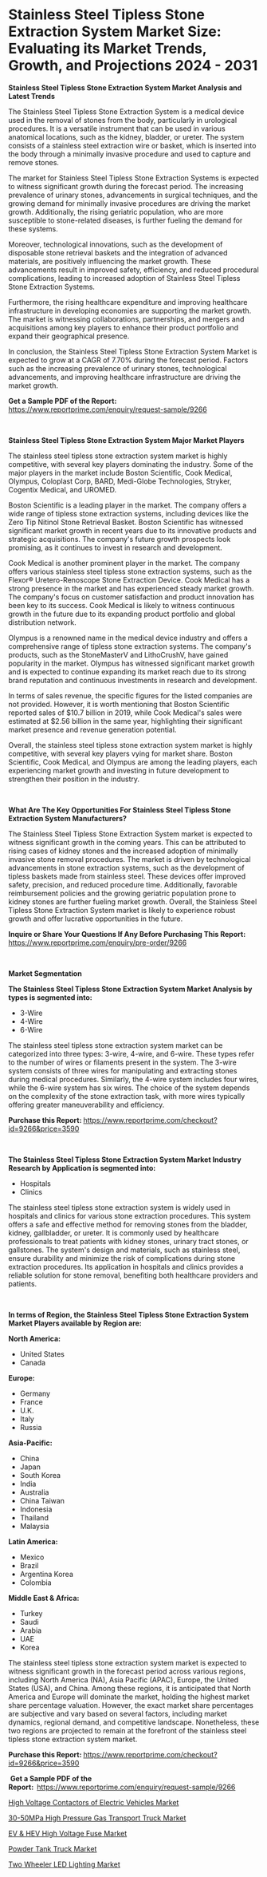 <p><h1>Stainless Steel Tipless Stone Extraction System Market Size: Evaluating its Market Trends, Growth, and Projections 2024 - 2031</h1></p><p><strong>Stainless Steel Tipless Stone Extraction System Market Analysis and Latest Trends</strong></p>
<p><p>The Stainless Steel Tipless Stone Extraction System is a medical device used in the removal of stones from the body, particularly in urological procedures. It is a versatile instrument that can be used in various anatomical locations, such as the kidney, bladder, or ureter. The system consists of a stainless steel extraction wire or basket, which is inserted into the body through a minimally invasive procedure and used to capture and remove stones.</p><p>The market for Stainless Steel Tipless Stone Extraction Systems is expected to witness significant growth during the forecast period. The increasing prevalence of urinary stones, advancements in surgical techniques, and the growing demand for minimally invasive procedures are driving the market growth. Additionally, the rising geriatric population, who are more susceptible to stone-related diseases, is further fueling the demand for these systems.</p><p>Moreover, technological innovations, such as the development of disposable stone retrieval baskets and the integration of advanced materials, are positively influencing the market growth. These advancements result in improved safety, efficiency, and reduced procedural complications, leading to increased adoption of Stainless Steel Tipless Stone Extraction Systems.</p><p>Furthermore, the rising healthcare expenditure and improving healthcare infrastructure in developing economies are supporting the market growth. The market is witnessing collaborations, partnerships, and mergers and acquisitions among key players to enhance their product portfolio and expand their geographical presence.</p><p>In conclusion, the Stainless Steel Tipless Stone Extraction System Market is expected to grow at a CAGR of 7.70% during the forecast period. Factors such as the increasing prevalence of urinary stones, technological advancements, and improving healthcare infrastructure are driving the market growth.</p></p>
<p><strong>Get a Sample PDF of the Report:&nbsp;</strong> <a href="https://www.reportprime.com/enquiry/request-sample/9266">https://www.reportprime.com/enquiry/request-sample/9266</a></p>
<p>&nbsp;</p>
<p><strong>Stainless Steel Tipless Stone Extraction System Major Market Players</strong></p>
<p><p>The stainless steel tipless stone extraction system market is highly competitive, with several key players dominating the industry. Some of the major players in the market include Boston Scientific, Cook Medical, Olympus, Coloplast Corp, BARD, Medi-Globe Technologies, Stryker, Cogentix Medical, and UROMED.</p><p>Boston Scientific is a leading player in the market. The company offers a wide range of tipless stone extraction systems, including devices like the Zero Tip Nitinol Stone Retrieval Basket. Boston Scientific has witnessed significant market growth in recent years due to its innovative products and strategic acquisitions. The company's future growth prospects look promising, as it continues to invest in research and development.</p><p>Cook Medical is another prominent player in the market. The company offers various stainless steel tipless stone extraction systems, such as the Flexor® Uretero-Renoscope Stone Extraction Device. Cook Medical has a strong presence in the market and has experienced steady market growth. The company's focus on customer satisfaction and product innovation has been key to its success. Cook Medical is likely to witness continuous growth in the future due to its expanding product portfolio and global distribution network.</p><p>Olympus is a renowned name in the medical device industry and offers a comprehensive range of tipless stone extraction systems. The company's products, such as the StoneMasterV and LithoCrushV, have gained popularity in the market. Olympus has witnessed significant market growth and is expected to continue expanding its market reach due to its strong brand reputation and continuous investments in research and development.</p><p>In terms of sales revenue, the specific figures for the listed companies are not provided. However, it is worth mentioning that Boston Scientific reported sales of $10.7 billion in 2019, while Cook Medical's sales were estimated at $2.56 billion in the same year, highlighting their significant market presence and revenue generation potential.</p><p>Overall, the stainless steel tipless stone extraction system market is highly competitive, with several key players vying for market share. Boston Scientific, Cook Medical, and Olympus are among the leading players, each experiencing market growth and investing in future development to strengthen their position in the industry.</p></p>
<p>&nbsp;</p>
<p><strong>What Are The Key Opportunities For Stainless Steel Tipless Stone Extraction System Manufacturers?</strong></p>
<p><p>The Stainless Steel Tipless Stone Extraction System market is expected to witness significant growth in the coming years. This can be attributed to rising cases of kidney stones and the increased adoption of minimally invasive stone removal procedures. The market is driven by technological advancements in stone extraction systems, such as the development of tipless baskets made from stainless steel. These devices offer improved safety, precision, and reduced procedure time. Additionally, favorable reimbursement policies and the growing geriatric population prone to kidney stones are further fueling market growth. Overall, the Stainless Steel Tipless Stone Extraction System market is likely to experience robust growth and offer lucrative opportunities in the future.</p></p>
<p><strong>Inquire or Share Your Questions If Any Before Purchasing This Report:</strong> <a href="https://www.reportprime.com/enquiry/pre-order/9266">https://www.reportprime.com/enquiry/pre-order/9266</a></p>
<p>&nbsp;</p>
<p><strong>Market Segmentation</strong></p>
<p><strong>The Stainless Steel Tipless Stone Extraction System Market Analysis by types is segmented into:</strong></p>
<p><ul><li>3-Wire</li><li>4-Wire</li><li>6-Wire</li></ul></p>
<p><p>The stainless steel tipless stone extraction system market can be categorized into three types: 3-wire, 4-wire, and 6-wire. These types refer to the number of wires or filaments present in the system. The 3-wire system consists of three wires for manipulating and extracting stones during medical procedures. Similarly, the 4-wire system includes four wires, while the 6-wire system has six wires. The choice of the system depends on the complexity of the stone extraction task, with more wires typically offering greater maneuverability and efficiency.</p></p>
<p><strong>Purchase this Report:&nbsp;</strong><a href="https://www.reportprime.com/checkout?id=9266&price=3590">https://www.reportprime.com/checkout?id=9266&price=3590</a></p>
<p>&nbsp;</p>
<p><strong>The Stainless Steel Tipless Stone Extraction System Market Industry Research by Application is segmented into:</strong></p>
<p><ul><li>Hospitals</li><li>Clinics</li></ul></p>
<p><p>The stainless steel tipless stone extraction system is widely used in hospitals and clinics for various stone extraction procedures. This system offers a safe and effective method for removing stones from the bladder, kidney, gallbladder, or ureter. It is commonly used by healthcare professionals to treat patients with kidney stones, urinary tract stones, or gallstones. The system's design and materials, such as stainless steel, ensure durability and minimize the risk of complications during stone extraction procedures. Its application in hospitals and clinics provides a reliable solution for stone removal, benefiting both healthcare providers and patients.</p></p>
<p>&nbsp;</p>
<p><strong>In terms of Region, the Stainless Steel Tipless Stone Extraction System Market Players available by Region are:</strong></p>
<p>
    <p> <strong> North America: </strong>
        <ul>
            <li>United States</li>
            <li>Canada</li>
        </ul>
        </p> 
    <p> <strong> Europe: </strong>
        <ul>
            <li>Germany</li>
            <li>France</li>
            <li>U.K.</li>
            <li>Italy</li>
            <li>Russia</li>
        </ul>
        </p> 
    <p> <strong> Asia-Pacific: </strong>
        <ul>
            <li>China</li>
            <li>Japan</li>
            <li>South Korea</li>
            <li>India</li>
            <li>Australia</li>
            <li>China Taiwan</li>
            <li>Indonesia</li>
            <li>Thailand</li>
            <li>Malaysia</li>
        </ul>
        </p> 
    <p> <strong> Latin America: </strong>
        <ul>
            <li>Mexico</li>
            <li>Brazil</li>
            <li>Argentina Korea</li>
            <li>Colombia</li>
        </ul>
        </p> 
    <p> <strong> Middle East & Africa: </strong>
        <ul>
            <li>Turkey</li>
            <li>Saudi</li>
            <li>Arabia</li>
            <li>UAE</li>
            <li>Korea</li>
        </ul>
    </p>
    </p>
<p><p>The stainless steel tipless stone extraction system market is expected to witness significant growth in the forecast period across various regions, including North America (NA), Asia Pacific (APAC), Europe, the United States (USA), and China. Among these regions, it is anticipated that North America and Europe will dominate the market, holding the highest market share percentage valuation. However, the exact market share percentages are subjective and vary based on several factors, including market dynamics, regional demand, and competitive landscape. Nonetheless, these two regions are projected to remain at the forefront of the stainless steel tipless stone extraction system market.</p></p>
<p><strong>Purchase this Report: </strong><a href="https://www.reportprime.com/checkout?id=9266&price=3590">https://www.reportprime.com/checkout?id=9266&price=3590</a></p>
<p>&nbsp;<strong>Get a Sample PDF of the Report:&nbsp;&nbsp;</strong><a href="https://www.reportprime.com/enquiry/request-sample/9266">https://www.reportprime.com/enquiry/request-sample/9266</a></p>
<p><strong></strong></p>
<p><p><a href="https://medium.com/@faithterry767/high-voltage-contactors-of-electric-vehicles-market-insights-into-market-cagr-market-trends-and-4d9ae1f75e79">High Voltage Contactors of Electric Vehicles Market</a></p><p><a href="https://medium.com/@stevengarcia756/30-50mpa-high-pressure-gas-transport-truck-market-size-and-market-trends-complete-industry-c92a0a49f8ca">30-50MPa High Pressure Gas Transport Truck Market</a></p><p><a href="https://medium.com/@stevengarcia756/ev-amp-hev-high-voltage-fuse-market-exploring-market-share-market-trends-and-future-growth-4f2e7c7ba846">EV & HEV High Voltage Fuse Market</a></p><p><a href="https://medium.com/@faithterry767/powder-tank-truck-market-exploring-market-share-market-trends-and-future-growth-95a7db31dc99">Powder Tank Truck Market</a></p><p><a href="https://medium.com/@faithterry767/two-wheeler-led-lighting-market-size-market-outlook-and-market-forecast-2024-to-2031-890c5284435d">Two Wheeler LED Lighting Market</a></p></p>